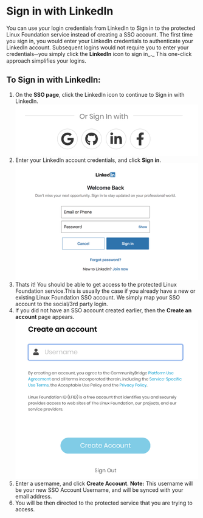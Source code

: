 # Sign in with LinkedIn

You can use your login credentials from LinkedIn to Sign in to the protected Linux Foundation service instead of creating a SSO account. The first time you sign in, you would enter your LinkedIn credentials to authenticate your LinkedIn account. Subsequent logins would not require you to enter your credentials⏤you simply click the **LinkedIn** icon to sign in_**.**_ This one-click approach simplifies your logins.

## To Sign in with LinkedIn: <a id="to-log-in-with-linkedin"></a>

1. On the **SSO page**, click the LinkedIn icon to continue to Sign in with LinkedIn.        ![](../../.gitbook/assets/screen-shot-2020-05-05-at-2.19.18-am.png) 
2. Enter your LinkedIn account credentials, and click **Sign in**.      ![Create Account](../../.gitbook/assets/screen-shot-2020-05-04-at-7.22.48-pm.png)
3. Thats it! You should be able to get access to the protected Linux Foundation service.This is usually the case if you already have a new or existing Linux Foundation SSO account. We simply map your SSO account to the social/3rd party login.
4. If you did not have an SSO account created earlier, then the **Create an account** page appears.                                                                          ![](../../.gitbook/assets/screen-shot-2020-05-05-at-2.27.26-am.png)
5. Enter a username, and click **Create Account**.  **Note:** This username will be your new SSO Account Username, and will be synced with your email address.
6. You will be then directed to the protected service that you are trying to access.



